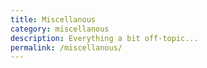 ```yaml
---
title: Miscellanous
category: miscellanous
description: Everything a bit off-topic...
permalink: /miscellanous/
---
```


